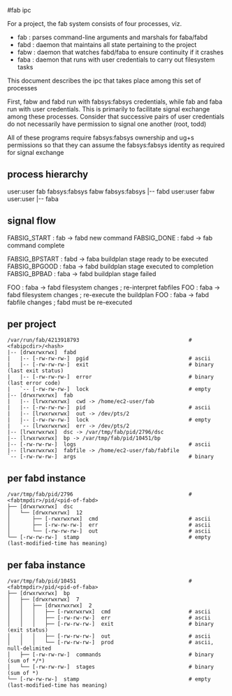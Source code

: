 #fab ipc

For a project, the fab system consists of four processes, viz.

 - fab : parses command-line arguments and marshals for faba/fabd
 - fabd : daemon that maintains all state pertaining to the project
 - fabw : daemon that watches fabd/faba to ensure continuity if it crashes
 - faba : daemon that runs with user credentials to carry out filesystem tasks

This document describes the ipc that takes place among this set of processes

First, fabw and fabd run with fabsys:fabsys credentials, while fab and faba run
with user credentials. This is primarily to facilitate signal exchange among
these processes. Consider that successive pairs of user credentials do not
necessarily have permission to signal one another (root, todd)

All of these programs require fabsys:fabsys ownership and ug+s permissions so
that they can assume the fabsys:fabsys identity as required for signal exchange

## process hierarchy
user:user      fab
fabsys:fabsys  fabw
fabsys:fabsys  |-- fabd
user:user      fabw
user:user      |-- faba

## signal flow
FABSIG_START    : fab -> fabd    new command
FABSIG_DONE     : fabd -> fab    command complete

FABSIG_BPSTART  : fabd -> faba   buildplan stage ready to be executed
FABSIG_BPGOOD   : faba -> fabd   buildplan stage executed to completion
FABSIG_BPBAD    : faba -> fabd   buildplan stage failed 

FOO             : faba -> fabd   filesystem changes ; re-interpret fabfiles
FOO             : faba -> fabd   filesystem changes ; re-execute the buildplan
FOO             : faba -> fabd   fabfile changes ; fabd must be re-executed

## per project
```
/var/run/fab/4213918793                                   # <fabipcdir>/<hash>
|-- [drwxrwxrwx]  fabd
|   |-- [-rw-rw-rw-]  pgid                                # ascii
|   |-- [-rw-rw-rw-]  exit                                # binary (last exit status)
|   |-- [-rw-rw-rw-]  error                               # binary (last error code)
|   `-- [-rw-rw-rw-]  lock                                # empty
|-- [drwxrwxrwx]  fab
|   |-- [lrwxrwxrwx]  cwd -> /home/ec2-user/fab
|   |-- [-rw-rw-rw-]  pid                                 # ascii
|   |-- [lrwxrwxrwx]  out -> /dev/pts/2
|   |-- [-rw-rw-rw-]  lock                                # empty
|   `-- [lrwxrwxrwx]  err -> /dev/pts/2
|-- [lrwxrwxrwx]  dsc -> /var/tmp/fab/pid/2796/dsc
|-- [lrwxrwxrwx]  bp -> /var/tmp/fab/pid/10451/bp
|-- [-rw-rw-rw-]  logs                                    # ascii
|-- [lrwxrwxrwx]  fabfile -> /home/ec2-user/fab/fabfile
`-- [-rw-rw-rw-]  args                                    # binary
```

## per fabd instance
```
/var/tmp/fab/pid/2796                                     # <fabtmpdir>/pid/<pid-of-fabd>
├── [drwxrwxrwx]  dsc
│   └── [drwxrwxrwx]  12
│       ├── [-rwxrwxrwx]  cmd                             # ascii
│       ├── [-rw-rw-rw-]  err                             # ascii
│       └── [-rw-rw-rw-]  out                             # ascii
└── [-rw-rw-rw-]  stamp                                   # empty (last-modified-time has meaning)
```

## per faba instance
```
/var/tmp/fab/pid/10451                                    # <fabtmpdir>/pid/<pid-of-faba>
├── [drwxrwxrwx]  bp
│   ├── [drwxrwxrwx]  7
│   │   ├── [drwxrwxrwx]  2
│   │   │   ├── [-rwxrwxrwx]  cmd                         # ascii
│   │   │   ├── [-rw-rw-rw-]  err                         # ascii
│   │   │   ├── [-rw-rw-rw-]  exit                        # binary (exit status)
│   │   │   ├── [-rw-rw-rw-]  out                         # ascii
│   │   │   └── [-rw-rw-rw-]  prod                        # ascii, null-delimited
│   ├── [-rw-rw-rw-]  commands                            # binary (sum of */*)
│   └── [-rw-rw-rw-]  stages                              # binary (sum of *)
└── [-rw-rw-rw-]  stamp                                   # empty (last-modified-time has meaning)
```
